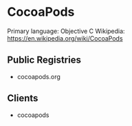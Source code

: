 # CocoaPods

Primary language: Objective C
Wikipedia: https://en.wikipedia.org/wiki/CocoaPods

## Public Registries

- cocoapods.org

## Clients

- cocoapods
